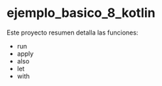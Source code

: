 # ejemplo_basico_8_kotlin

Este proyecto resumen detalla las funciones:
- run
- apply
- also
- let 
- with
